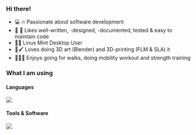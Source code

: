 ### Hi there!

- 💻 🔥 Passionate about software development
- 🔧 📄 Likes well-written, -designed, -documented, tested & easy to maintain code
- 🐧🌱 Linux Mint Desktop User
- 🎨🖌️ Loves doing 3D art (Blender) and 3D-printing (FLM & SLA) it
- 🌳🤸‍♀️ Enjoys going for walks, doing mobility workout and strength training

### What I am using

#### Languages

<p align="left">
  <a href="https://skillicons.dev">
    <img src="https://skillicons.dev/icons?i=python,c,cpp,cmake,latex" />
  </a>
</p>

#### Tools & Software

<p align="left">
  <a href="https://skillicons.dev">
    <img src="https://skillicons.dev/icons?i=blender,linux,git,docker,vscode,arduino" />
  </a>
</p>


<!--
**RobertHue/RobertHue** is a ✨ _special_ ✨ repository because its `README.md` (this file) appears on your GitHub profile.

Here are some ideas to get you started:

- 🔭 I’m currently working on ...
- 🌱 I’m currently learning ...
- 👯 I’m looking to collaborate on ...
- 🤔 I’m looking for help with ...
- 💬 Ask me about ...
- 📫 How to reach me: ...
- 😄 Pronouns: ...
- ⚡ Fun fact: ...
-->
